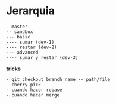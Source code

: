 # Jerarquia

```git
- master
-- sandbox
--- basic
---- sumar (dev-1)
---- restar (dev-2)
--- advanced
---- sumar_y_restar (dev-3)
```

**tricks**
```git
- git checkout branch_name -- path/file
- cherry-pick
- cuando hacer rebase
- cuando hacer merge
```
